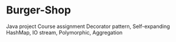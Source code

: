 # Burger-Shop
Java project
Course assignment
Decorator pattern, Self-expanding HashMap, IO stream, Polymorphic, Aggregation
